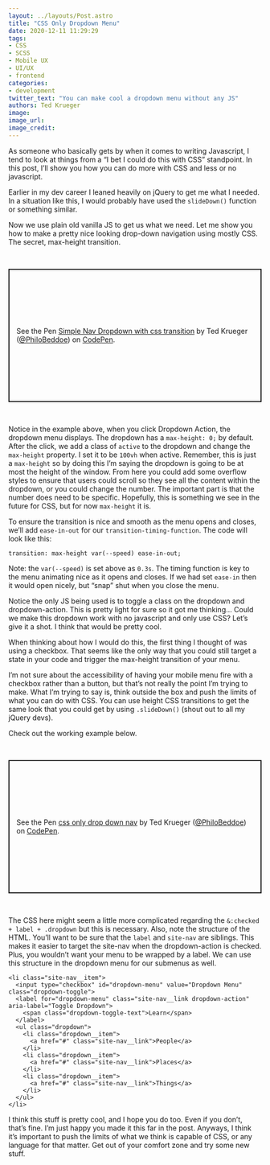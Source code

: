 ```yaml
---
layout: ../layouts/Post.astro
title: "CSS Only Dropdown Menu"
date: 2020-12-11 11:29:29
tags:
- CSS
- SCSS
- Mobile UX
- UI/UX
- frontend
categories:
- development
twitter_text: "You can make cool a dropdown menu without any JS"
authors: Ted Krueger
image:
image_url:
image_credit:
---
```


As someone who basically gets by when it comes to writing Javascript, I tend to look at things from a “I bet I could do this with CSS” standpoint. In this post, I’ll show you how you can do more with CSS and less or no javascript.

Earlier in my dev career I leaned heavily on jQuery to get me what I needed. In a situation like this, I would probably have used the `slideDown()` function or something similar. 

Now we use plain old vanilla JS to get us what we need. Let me show you how to make a pretty nice looking drop-down navigation using mostly CSS. The secret, max-height transition. 

<br>
<p class="codepen" data-height="500" data-theme-id="dark" data-default-tab="result" data-user="PhiloBeddoe" data-slug-hash="GRJBdEZ" style="height: 265px; box-sizing: border-box; display: flex; align-items: center; justify-content: center; border: 2px solid; margin: 1em 0; padding: 1em;" data-pen-title="Simple Nav Dropdown with css transition">
  <span>See the Pen <a href="https://codepen.io/PhiloBeddoe/pen/GRJBdEZ">
  Simple Nav Dropdown with css transition</a> by Ted Krueger (<a href="https://codepen.io/PhiloBeddoe">@PhiloBeddoe</a>)
  on <a href="https://codepen.io">CodePen</a>.</span>
</p>
<script async src="https://cpwebassets.codepen.io/assets/embed/ei.js"></script>
<br>

Notice in the example above, when you click Dropdown Action, the dropdown menu displays. The dropdown has a `max-height: 0;` by default. After the click, we add a class of `active` to the dropdown and change the `max-height` property. I set it to be `100vh` when active. Remember, this is just a `max-height` so by doing this I’m saying the dropdown is going to be at most the height of the window. From here you could add some overflow styles to ensure that users could scroll so they see all the content within the dropdown, or you could change the number. The important part is that the number does need to be specific. Hopefully, this is something we see in the future for CSS, but for now `max-height` it is.

To ensure the transition is nice and smooth as the menu opens and closes, we’ll add `ease-in-out` for our `transition-timing-function`. The code will look like this:

```
transition: max-height var(--speed) ease-in-out;
```

Note: the `var(--speed)` is set above as `0.3s`. The timing function is key to the menu animating nice as it opens and closes. If we had set `ease-in` then it would open nicely, but “snap” shut when you close the menu.

Notice the only JS being used is to toggle a class on the dropdown and dropdown-action. This is pretty light for sure so it got me thinking… Could we make this dropdown work with no javascript and only use CSS? Let’s give it a shot. I think that would be pretty cool.

When thinking about how I would do this, the first thing I thought of was using a checkbox. That seems like the only way that you could still target a state in your code and trigger the max-height transition of your menu.

I’m not sure about the accessibility of having your mobile menu fire with a checkbox rather than a button, but that’s not really the point I’m trying to make. What I’m trying to say is, think outside the box and push the limits of what you can do with CSS. You can use height CSS transitions to get the same look that you could get by using `.slideDown()` (shout out to all my jQuery devs). 

Check out the working example below.

<br>
<p class="codepen" data-height="500" data-theme-id="dark" data-default-tab="result" data-user="PhiloBeddoe" data-slug-hash="LYVjBEL" style="height: 265px; box-sizing: border-box; display: flex; align-items: center; justify-content: center; border: 2px solid; margin: 1em 0; padding: 1em;" data-pen-title="css only drop down nav">
  <span>See the Pen <a href="https://codepen.io/PhiloBeddoe/pen/LYVjBEL">
  css only drop down nav</a> by Ted Krueger (<a href="https://codepen.io/PhiloBeddoe">@PhiloBeddoe</a>)
  on <a href="https://codepen.io">CodePen</a>.</span>
</p>
<script async src="https://cpwebassets.codepen.io/assets/embed/ei.js"></script>
<br>

The CSS here might seem a little more complicated regarding the `&:checked + label + .dropdown` but this is necessary. Also, note the structure of the HTML. You’ll want to be sure that the `label` and `site-nav` are siblings. This makes it easier to target the site-nav when the dropdown-action is checked. Plus, you wouldn’t want your menu to be wrapped by a label. We can use this structure in the dropdown menu for our submenus as well.

```
<li class="site-nav__item">
  <input type="checkbox" id="dropdown-menu" value="Dropdown Menu" class="dropdown-toggle">
  <label for="dropdown-menu" class="site-nav__link dropdown-action" aria-label="Toggle Dropdown">
    <span class="dropdown-toggle-text">Learn</span>
  </label>
  <ul class="dropdown">
    <li class="dropdown__item">
      <a href="#" class="site-nav__link">People</a>
    </li>
    <li class="dropdown__item">
      <a href="#" class="site-nav__link">Places</a>
    </li>
    <li class="dropdown__item">
      <a href="#" class="site-nav__link">Things</a>
    </li>
  </ul>
</li>
```

I think this stuff is pretty cool, and I hope you do too. Even if you don’t, that’s fine. I’m just happy you made it this far in the post. Anyways, I think it’s important to push the limits of what we think is capable of CSS, or any language for that matter. Get out of your comfort zone and try some new stuff. 
